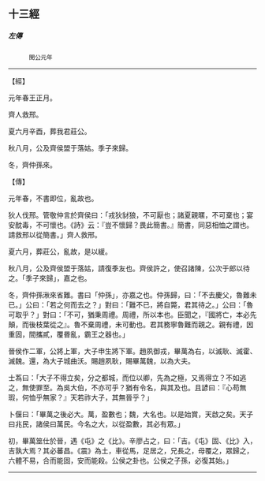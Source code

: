 

## 十三經

##### 左傳
　　　`閔公元年`

* * *

【經】

元年春王正月。

齊人救邢。

夏六月辛酉，葬我君莊公。

秋八月，公及齊侯盟于落姑。季子來歸。

冬，齊仲孫來。

【傳】

元年春，不書即位，亂故也。

狄人伐邢。管敬仲言於齊侯曰：「戎狄豺狼，不可厭也；諸夏親暱，不可棄也；宴安酖毒，不可懷也。《詩》云：『豈不懷歸？畏此簡書。』簡書，同惡相恤之謂也。請救邢以從簡書。」齊人救邢。

夏六月，葬莊公，亂故，是以緩。

秋八月，公及齊侯盟于落姑，請復季友也。齊侯許之，使召諸陳，公次于郎以待之。「季子來歸」，嘉之也。

冬，齊仲孫湫來省難。書曰「仲孫」，亦嘉之也。仲孫歸，曰：「不去慶父，魯難未已。」公曰：「若之何而去之？」對曰：「難不已，將自斃，君其待之。」公曰：「魯可取乎？」對曰：「不可，猶秉周禮。周禮，所以本也。臣聞之，『國將亡，本必先顛，而後枝葉從之』。魯不棄周禮，未可動也。君其務寧魯難而親之。親有禮，因重固，間攜貳，覆昬亂，霸王之器也。」

晉侯作二軍，公將上軍，大子申生將下軍。趙夙御戎，畢萬為右，以滅耿、滅霍、滅魏。還，為大子城曲沃。賜趙夙耿，賜畢萬魏，以為大夫。

士蒍曰：「大子不得立矣，分之都城，而位以卿，先為之極，又焉得立？不如逃之，無使罪至。為吳大伯，不亦可乎？猶有令名，與其及也。且諺曰：『心苟無瑕，何恤乎無家？』天若祚大子，其無晉乎？」

卜偃曰：「畢萬之後必大。萬，盈數也；魏，大名也。以是始賞，天啟之矣。天子曰兆民，諸侯曰萬民。今名之大，以從盈數，其必有眾。」

初，畢萬筮仕於晉，遇《屯》之《比》。辛廖占之，曰：「吉。《屯》固、《比》入，吉孰大焉？其必蕃昌。《震》為土，車從馬，足居之，兄長之，母覆之，眾歸之，六體不易，合而能固，安而能殺。公侯之卦也。公侯之子孫，必復其始。」

* * *

